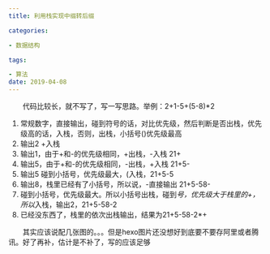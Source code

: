 ```yaml
---
title: 利用栈实现中缀转后缀

categories: 

- 数据结构

tags: 

- 算法
date: 2019-04-08
---
```


&emsp;&emsp;代码比较长，就不写了，写一写思路。举例：2+1-5+(5-8)*2

1. 常规数字，直接输出，碰到符号的话，对比优先级，然后判断是否出栈，优先级高的话，入栈，否则，出栈，小括号()优先级最高
2. 输出2 +入栈
3. 输出1，由于+和-的优先级相同，+出栈，-入栈 21+
4. 输出5，由于+和-的优先级相同，-出栈，+入栈 21+5-
5. 输出5 碰到小括号，优先级最大，(入栈，21+5-5
6. 输出8，栈里已经有了小括号，所以说，-直接输出 21+5-58-
7. 碰到小括号，优先级最大。所以小括号出栈，碰到*号，优先级大于栈里的+，所以*入栈，输出2，21+5-58-2
8. 已经没东西了，栈里的依次出栈输出，结果为21+5-58-2*+

&emsp;&emsp;其实应该说配几张图的。。。但是hexo图片还没想好到底要不要存阿里或者腾讯。好了再补，估计是不补了，写的应该足够

